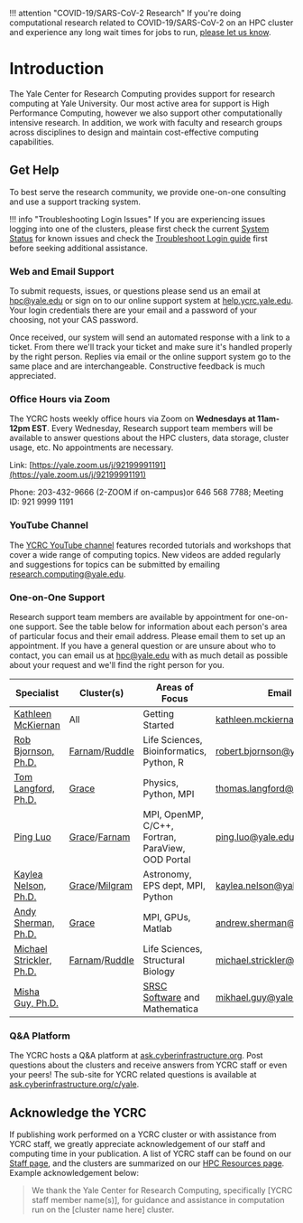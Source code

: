 
!!! attention "COVID-19/SARS-CoV-2 Research"
    If you're doing computational research related to COVID-19/SARS-CoV-2 on an HPC cluster and experience any long wait times for jobs to run, [please let us know](mailto:hpc@yale.edu).

# Introduction

The Yale Center for Research Computing provides support for research computing at Yale University. Our most active area for support is High Performance Computing, however we also support other computationally intensive research.  In addition, we work with faculty and research groups across disciplines to design and maintain cost-effective computing capabilities.

## Get Help

To best serve the research community, we provide one-on-one consulting and use a support tracking system.

!!! info "Troubleshooting Login Issues"
    If you are experiencing issues logging into one of the clusters, please first check the current [System Status](http://research.computing.yale.edu/system-status) for known issues and check the [Troubleshoot Login guide](/clusters-at-yale/troubleshoot) first before seeking additional assistance.

### Web and Email Support

To submit requests, issues, or questions please send us an email at [hpc@yale.edu](mailto:hpc@yale.edu) or sign on to our online support system at [help.ycrc.yale.edu](https://help.ycrc.yale.edu). Your login credentials there are your email and a password of your choosing, not your CAS password.

Once received, our system will send an automated response with a link to a ticket. From there we'll track your ticket and make sure it's handled properly by the right person. Replies via email or the online support system go to the same place and are interchangeable. Constructive feedback is much appreciated.

### Office Hours via Zoom

The YCRC hosts weekly office hours via Zoom on **Wednesdays at 11am-12pm EST**. Every Wednesday, Research support team members will be available to answer questions about the HPC clusters, data storage, cluster usage, etc. No appointments are necessary.

Link: [https://yale.zoom.us/j/92199991191](https://yale.zoom.us/j/92199991191)

Phone: 203-432-9666 (2-ZOOM if on-campus)or 646 568 7788; Meeting ID: 921 9999 1191

### YouTube Channel

The [YCRC YouTube channel](https://ycrc.yale.edu/youtube) features recorded tutorials and workshops that cover a wide range of computing topics.
New videos are added regularly and suggestions for topics can be submitted by emailing [research.computing@yale.edu](mailto:research.computing@yale.edu).

### One-on-One Support

Research support team members are available by appointment for one-on-one support.  See the table below for information about each person's area of particular focus 
and their email address.  Please email them to set up an appointment.  If you have a general question or are unsure about who to contact, 
you can email us at [hpc@yale.edu](mailto:hpcg@yale.edu) with as much detail as possible about your request and we'll find the right person for you.

| Specialist | Cluster(s) | Areas of Focus | Email |
| --- | --- | --- | --- |
|[Kathleen McKiernan](https://research.computing.yale.edu/about/staff/kathleen-mckiernan)| All | Getting Started | kathleen.mckiernan@yale.edu | 
|[Rob Bjornson, Ph.D.](https://research.computing.yale.edu/about/leadership-team/robert-bjornson)|[Farnam](/clusters-at-yale/clusters/farnam)/[Ruddle](/clusters-at-yale/clusters/ruddle)| Life Sciences, Bioinformatics, Python, R | robert.bjornson@yale.edu |
|[Tom Langford, Ph.D.](https://research.computing.yale.edu/about/research-scientists-staff/thomas-langford)|[Grace](/clusters-at-yale/clusters/grace)| Physics, Python, MPI | thomas.langford@yale.edu |
|[Ping Luo](https://research.computing.yale.edu/about/staff/ping-luo)|[Grace](/clusters-at-yale/clusters/grace)/[Farnam](/clusters-at-yale/clusters/farnam)| MPI, OpenMP, C/C++, Fortran, ParaView, OOD Portal | ping.luo@yale.edu |
|[Kaylea Nelson, Ph.D.](https://research.computing.yale.edu/about/staff/kaylea-nelson)|[Grace](/clusters-at-yale/clusters/grace)/[Milgram](/clusters-at-yale/clusters/milgram)| Astronomy, EPS dept, MPI, Python | kaylea.nelson@yale.edu |
|[Andy Sherman, Ph.D.](https://research.computing.yale.edu/about/leadership-team/andrew-sherman)|[Grace](/clusters-at-yale/clusters/grace)| MPI, GPUs, Matlab | andrew.sherman@yale.edu |
|[Michael Strickler, Ph.D.](https://research.computing.yale.edu/about/staff/michael-strickler)|[Farnam](/clusters-at-yale/clusters/farnam)/[Ruddle](/clusters-at-yale/clusters/ruddle)| Life Sciences, Structural Biology | michael.strickler@yale.edu |
|[Misha Guy, Ph.D.](https://research.computing.yale.edu/about/staff/misha-guy)| | [SRSC Software](https://research.computing.yale.edu/services/science-research-software-core) and Mathematica | mikhael.guy@yale.edu |

### Q&A Platform

The YCRC hosts a Q&A platform at [ask.cyberinfrastructure.org](http://ask.cyberinfrastructure.org). Post questions about the clusters and receive answers from YCRC staff or even your peers! The sub-site for YCRC related questions is available at [ask.cyberinfrastructure.org/c/yale](http://ask.cyberinfrastructure.org/c/yale).

## Acknowledge the YCRC

If publishing work performed on a YCRC cluster or with assistance from YCRC staff, we greatly appreciate acknowledgement of our staff and computing time in your publication. A list of YCRC staff can be found on our [Staff page](https://research.computing.yale.edu/about/staff), and the clusters are summarized on our [HPC Resources page](/clusters-at-yale/clusters). Example acknowledgement below: 


> We thank the Yale Center for Research Computing, specifically [YCRC staff member name(s)], for guidance and assistance in computation run on the [cluster name here] cluster.
